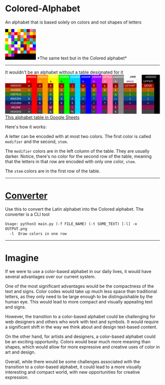# Colored-Alphabet
An alphabet that is based solely on colors and not shapes of letters

<img src="https://github.com/hollowness-inside/Colored-Alphabet/blob/main/readme.png" width="100" height="100">
*The same text but in the Colored alphabet*

***

It wouldn't be an alphabet without a table designated for it
![alphabet](https://github.com/hollowness-inside/Colored-Alphabet/blob/main/alphabet.png)
[This alphabet table in Google Sheets](https://docs.google.com/spreadsheets/d/1H-gMX3_P3cESRFK0HV_VLRQyaFZVHoAX_yHarkpvNPY/edit?usp=sharing)

Here's how it works:

A letter can be encoded with at most two colors. The first color is called `modifier` and the second, `stem`.

The `modifier` colors are in the left column of the table. 
They are usually darker.
Notice, there's no color for the second row of the table, meaning that the letters in that row are 
encoded with only one color, `stem`.

The `stem` colors are in the first row of the table.
***

# [Converter](https://github.com/hollowness-inside/Colored-Alphabet/tree/main/converter)
Use this to convert the Latin alphabet into the Colored alphabet.
The converter is a CLI tool

```
Usage: python3 main.py (-f FILE_NAME) (-t SOME_TEXT) [-l] -o OUTPUT.png
  -l  Draw colors in one row
```

***
# Imagine
If we were to use a color-based alphabet in our daily lives, it would have several advantages over our current system.

One of the most significant advantages would be the compactness of the text and signs. Color codes would take up much less space than traditional letters, as they only need to be large enough to be distinguishable by the human eye. This would lead to more compact and visually appealing text and signs.

However, the transition to a color-based alphabet could be challenging for web designers and others who work with text and symbols. It would require a significant shift in the way we think about and design text-based content.

On the other hand, for artists and designers, a color-based alphabet could be an exciting opportunity. Colors would bear much more meaning than shapes, which would allow for more expressive and creative uses of color in art and design.

Overall, while there would be some challenges associated with the transition to a color-based alphabet, it could lead to a more visually interesting and compact world, with new opportunities for creative expression.
